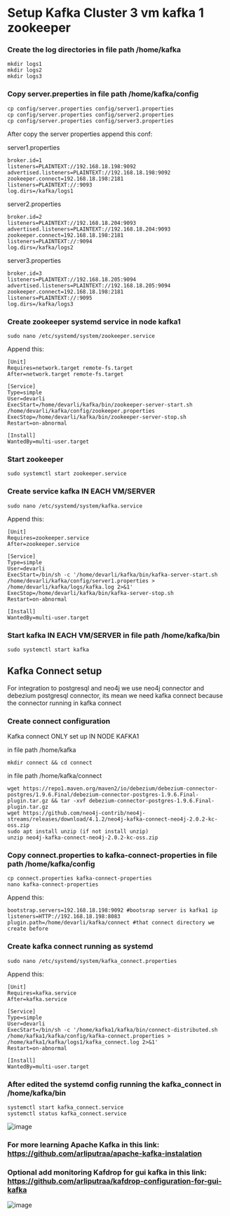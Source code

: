# Setup Kafka Cluster 3 vm kafka 1 zookeeper

### Create the log directories in file path /home/kafka

    mkdir logs1
    mkdir logs2
    mkdir logs3
    
### Copy server.preperties in file path /home/kafka/config 
    
    cp config/server.properties config/server1.properties
    cp config/server.properties config/server2.properties 
    cp config/server.properties config/server3.properties 

After copy the server properties append this conf:

server1.properties

    broker.id=1
    listeners=PLAINTEXT://192.168.18.198:9092
    advertised.listeners=PLAINTEXT://192.168.18.198:9092
    zookeeper.connect=192.168.18.198:2181
    listeners=PLAINTEXT://:9093
    log.dirs=/kafka/logs1

server2.properties

    broker.id=2
    listeners=PLAINTEXT://192.168.18.204:9093
    advertised.listeners=PLAINTEXT://192.168.18.204:9093
    zookeeper.connect=192.168.18.198:2181
    listeners=PLAINTEXT://:9094
    log.dirs=/kafka/logs2

server3.properties

    broker.id=3
    listeners=PLAINTEXT://192.168.18.205:9094
    advertised.listeners=PLAINTEXT://192.168.18.205:9094
    zookeeper.connect=192.168.18.198:2181
    listeners=PLAINTEXT://:9095
    log.dirs=/kafka/logs3


### Create zookeeper systemd service in node kafka1

    sudo nano /etc/systemd/system/zookeeper.service


Append this:

    [Unit]
    Requires=network.target remote-fs.target
    After=network.target remote-fs.target
    
    [Service]
    Type=simple
    User=devarli
    ExecStart=/home/devarli/kafka/bin/zookeeper-server-start.sh /home/devarli/kafka/config/zookeeper.properties
    ExecStop=/home/devarli/kafka/bin/zookeeper-server-stop.sh
    Restart=on-abnormal
    
    [Install]
    WantedBy=multi-user.target

### Start zookeeper

    sudo systemctl start zookeeper.service

### Create service kafka IN EACH VM/SERVER 

    sudo nano /etc/systemd/system/kafka.service

Append this:

    [Unit] 
    Requires=zookeeper.service 
    After=zookeeper.service 
      
    [Service] 
    Type=simple 
    User=devarli
    ExecStart=/bin/sh -c '/home/devarli/kafka/bin/kafka-server-start.sh /home/devarli/kafka/config/server1.properties > /home/devarli/kafka/logs/kafka.log 2>&1' 
    ExecStop=/home/devarli/kafka/bin/kafka-server-stop.sh 
    Restart=on-abnormal 
      
    [Install] 
    WantedBy=multi-user.target

### Start kafka IN EACH VM/SERVER in file path /home/kafka/bin

    sudo systemctl start kafka

## Kafka Connect setup
For integration to postgresql and neo4j we use neo4j connector and debezium postgresql connector, its mean we need kafka connect because the connector running in kafka connect

### Create connect configuration 
Kafka connect ONLY set up IN NODE KAFKA1

in file path /home/kafka

    mkdir connect && cd connect

in file path /home/kafka/connect 

    wget https://repo1.maven.org/maven2/io/debezium/debezium-connector-postgres/1.9.6.Final/debezium-connector-postgres-1.9.6.Final-plugin.tar.gz && tar -xvf debezium-connector-postgres-1.9.6.Final-plugin.tar.gz
    wget https://github.com/neo4j-contrib/neo4j-streams/releases/download/4.1.2/neo4j-kafka-connect-neo4j-2.0.2-kc-oss.zip 
    sudo apt install unzip (if not install unzip)
    unzip neo4j-kafka-connect-neo4j-2.0.2-kc-oss.zip

### Copy connect.properties to kafka-connect-properties in file path /home/kafka/config

    cp connect.properties kafka-connect-properties
    nano kafka-connect-properties

Append this:

    bootstrap.servers=192.168.18.198:9092 #bootsrap server is kafka1 ip
    listeners=HTTP://192.168.18.198:8083
    plugin.path=/home/devarli/kafka/connect #that connect directory we create before

### Create kafka connect running as systemd

    sudo nano /etc/systemd/system/kafka_connect.properties

Append this:

    [Unit]
    Requires=kafka.service
    After=kafka.service
    
    [Service]
    Type=simple
    User=devarli
    ExecStart=/bin/sh -c '/home/kafka1/kafka/bin/connect-distributed.sh /home/kafka1/kafka/config/kafka-connect.properties > /home/kafka1/kafka/logs1/kafka_connect.log 2>&1'
    Restart=on-abnormal
    
    [Install]
    WantedBy=multi-user.target

### After edited the systemd config running the kafka_connect in /home/kafka/bin

    systemctl start kafka_connect.service
    systemctl status kafka_connect.service

![image](https://github.com/arliputraa/kafka-cluster-configuration/assets/110078907/7a59bc67-217e-4464-a570-e8c44757fbcf)

### For more learning Apache Kafka in this link: https://github.com/arliputraa/apache-kafka-instalation

### Optional add monitoring Kafdrop for gui kafka in this link: https://github.com/arliputraa/kafdrop-configuration-for-gui-kafka 

![image](https://github.com/arliputraa/kafka-cluster-configuraation/assets/110078907/3e094f36-9bc3-416e-af4b-d623868c604f)

